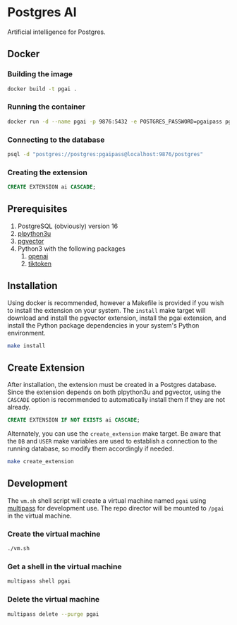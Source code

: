 # Postgres AI

Artificial intelligence for Postgres.

## Docker

### Building the image

```bash
docker build -t pgai .
```

### Running the container

```bash
docker run -d --name pgai -p 9876:5432 -e POSTGRES_PASSWORD=pgaipass pgai
```

### Connecting to the database

```bash
psql -d "postgres://postgres:pgaipass@localhost:9876/postgres"
```

### Creating the extension

```sql
CREATE EXTENSION ai CASCADE;
```

## Prerequisites

1. PostgreSQL (obviously) version 16
2. [plpython3u](https://www.postgresql.org/docs/current/plpython.html)
3. [pgvector](https://github.com/pgvector/pgvector)
4. Python3 with the following packages
    1. [openai](https://pypi.org/project/openai/)
    2. [tiktoken](https://pypi.org/project/tiktoken/)

## Installation

Using docker is recommended, however a Makefile is provided if you wish to 
install the extension on your system. The `install` make target will download 
and install the pgvector extension, install the pgai extension, and install 
the Python package dependencies in your system's Python environment.

```bash
make install
```

## Create Extension

After installation, the extension must be created in a Postgres database. Since
the extension depends on both plpython3u and pgvector, using the `CASCADE` 
option is recommended to automatically install them if they are not already.

```sql
CREATE EXTENSION IF NOT EXISTS ai CASCADE;
```

Alternately, you can use the `create_extension` make target. Be aware that the
`DB` and `USER` make variables are used to establish a connection to the 
running database, so modify them accordingly if needed.

```bash
make create_extension
```

## Development

The `vm.sh` shell script will create a virtual machine named `pgai` using 
[multipass](https://multipass.run/) for development use. The repo director will
be mounted to `/pgai` in the virtual machine.

### Create the virtual machine

```bash
./vm.sh
```

### Get a shell in the virtual machine

```bash
multipass shell pgai
```

### Delete the virtual machine

```bash
multipass delete --purge pgai
```